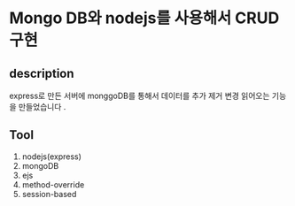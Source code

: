 # Mongo DB와 nodejs를 사용해서 CRUD구현


## description
express로 만든 서버에 
monggoDB를 통해서 데이터를 추가 제거 변경 읽어오는
기능을 만들었습니다 . 


## Tool
1. nodejs(express)
2. mongoDB
3. ejs
4. method-override
5. session-based



